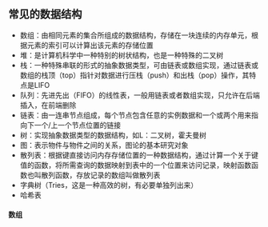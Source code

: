 ## 常见的数据结构   
* 数组：由相同元素的集合所组成的数据结构，存储在一块连续的内存单元，根据元素的索引可以计算出该元素的存储位置
* 堆：是计算机科学中一种特别的树状结构，也是一种特殊的二叉树
* 栈：一种特殊串联的形式的抽象数据类型，可由链表或数组实现，通过链表或数组的栈顶（top）指针对数据进行压栈（push）和出栈（pop）操作，其特点是LIFO
* 队列：先进先出（FIFO）的线性表，一般用链表或者数组实现，只允许在后端插入，在前端删除
* 链表：由一连串节点组成，每个节点包含任意的实例数据和一个或两个用来指向下一个/上一个节点位置的链接
* 树：实现抽象数据类型的数据结构，如L：二叉树，霍夫曼树
* 图：表示物件与物件之间的关系，图论的基本研究对象
* 散列表：根据键直接访问内存存储位置的一种数据结构，通过计算一个关于键值的函数，将所需查询的数据映射到表中的一个位置来访问记录，映射函数函数也叫散列函数，存放记录的数组叫做散列表
* 字典树（Tries，这是一种高效的树，有必要单独列出来）
* 哈希表

#### 数组    

